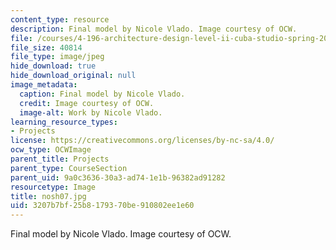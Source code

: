 ```yaml
---
content_type: resource
description: Final model by Nicole Vlado. Image courtesy of OCW.
file: /courses/4-196-architecture-design-level-ii-cuba-studio-spring-2004/3207b7bf25b8179370be910802ee1e60_nosh07.jpg
file_size: 40814
file_type: image/jpeg
hide_download: true
hide_download_original: null
image_metadata:
  caption: Final model by Nicole Vlado.
  credit: Image courtesy of OCW.
  image-alt: Work by Nicole Vlado.
learning_resource_types:
- Projects
license: https://creativecommons.org/licenses/by-nc-sa/4.0/
ocw_type: OCWImage
parent_title: Projects
parent_type: CourseSection
parent_uid: 9a0c3636-30a3-ad74-1e1b-96382ad91282
resourcetype: Image
title: nosh07.jpg
uid: 3207b7bf-25b8-1793-70be-910802ee1e60
---
```

Final model by Nicole Vlado. Image courtesy of OCW.